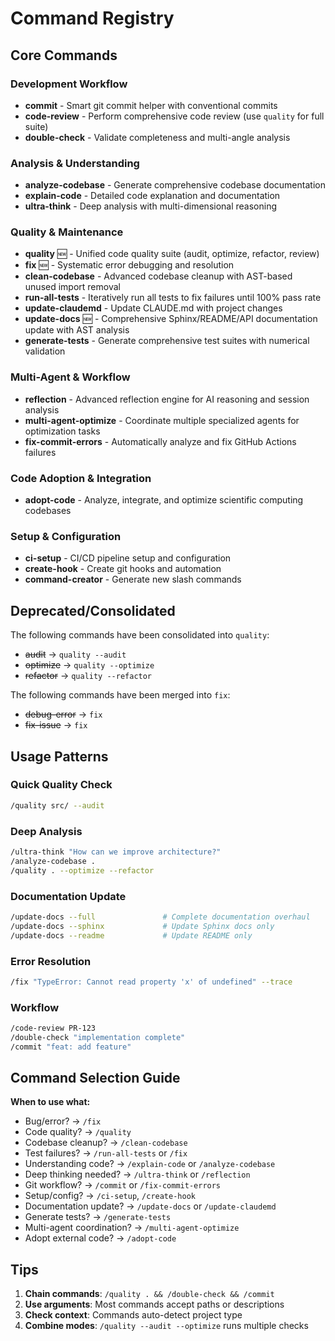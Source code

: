 # Command Registry

## Core Commands

### Development Workflow
- **commit** - Smart git commit helper with conventional commits
- **code-review** - Perform comprehensive code review (use `quality` for full suite)
- **double-check** - Validate completeness and multi-angle analysis

### Analysis & Understanding
- **analyze-codebase** - Generate comprehensive codebase documentation
- **explain-code** - Detailed code explanation and documentation
- **ultra-think** - Deep analysis with multi-dimensional reasoning

### Quality & Maintenance
- **quality** 🆕 - Unified code quality suite (audit, optimize, refactor, review)
- **fix** 🆕 - Systematic error debugging and resolution
- **clean-codebase** - Advanced codebase cleanup with AST-based unused import removal
- **run-all-tests** - Iteratively run all tests to fix failures until 100% pass rate
- **update-claudemd** - Update CLAUDE.md with project changes
- **update-docs** 🆕 - Comprehensive Sphinx/README/API documentation update with AST analysis
- **generate-tests** - Generate comprehensive test suites with numerical validation

### Multi-Agent & Workflow
- **reflection** - Advanced reflection engine for AI reasoning and session analysis
- **multi-agent-optimize** - Coordinate multiple specialized agents for optimization tasks
- **fix-commit-errors** - Automatically analyze and fix GitHub Actions failures

### Code Adoption & Integration
- **adopt-code** - Analyze, integrate, and optimize scientific computing codebases

### Setup & Configuration
- **ci-setup** - CI/CD pipeline setup and configuration
- **create-hook** - Create git hooks and automation
- **command-creator** - Generate new slash commands

## Deprecated/Consolidated

The following commands have been consolidated into `quality`:
- ~~audit~~ → `quality --audit`
- ~~optimize~~ → `quality --optimize`
- ~~refactor~~ → `quality --refactor`

The following commands have been merged into `fix`:
- ~~debug-error~~ → `fix`
- ~~fix-issue~~ → `fix`

## Usage Patterns

### Quick Quality Check
```bash
/quality src/ --audit
```

### Deep Analysis
```bash
/ultra-think "How can we improve architecture?"
/analyze-codebase .
/quality . --optimize --refactor
```

### Documentation Update
```bash
/update-docs --full               # Complete documentation overhaul
/update-docs --sphinx             # Update Sphinx docs only
/update-docs --readme             # Update README only
```

### Error Resolution
```bash
/fix "TypeError: Cannot read property 'x' of undefined" --trace
```

### Workflow
```bash
/code-review PR-123
/double-check "implementation complete"
/commit "feat: add feature"
```

## Command Selection Guide

**When to use what:**
- Bug/error? → `/fix`
- Code quality? → `/quality`
- Codebase cleanup? → `/clean-codebase`
- Test failures? → `/run-all-tests` or `/fix`
- Understanding code? → `/explain-code` or `/analyze-codebase`
- Deep thinking needed? → `/ultra-think` or `/reflection`
- Git workflow? → `/commit` or `/fix-commit-errors`
- Setup/config? → `/ci-setup`, `/create-hook`
- Documentation update? → `/update-docs` or `/update-claudemd`
- Generate tests? → `/generate-tests`
- Multi-agent coordination? → `/multi-agent-optimize`
- Adopt external code? → `/adopt-code`

## Tips

1. **Chain commands**: `/quality . && /double-check && /commit`
2. **Use arguments**: Most commands accept paths or descriptions
3. **Check context**: Commands auto-detect project type
4. **Combine modes**: `/quality --audit --optimize` runs multiple checks
